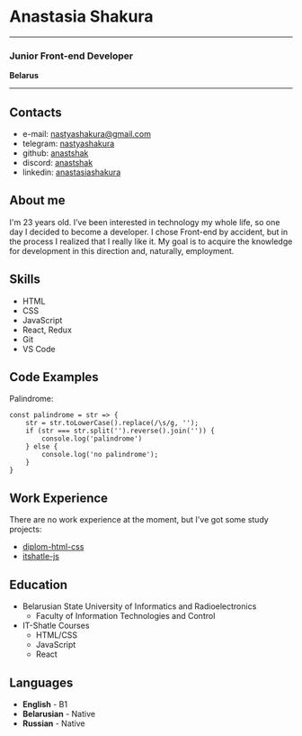 # Anastasia Shakura

***

### Junior Front-end Developer
**Belarus** 

***

## Contacts
- e-mail: [nastyashakura@gmail.com](nastyashakura@gmail.com)
- telegram: [nastyashakura](https://t.me/@nastyashakura)
- github: [anastshak](https://github.com/anastshak)
- discord: [anastshak](https://discord.com/anastshak)
- linkedin: [anastasiashakura](https://www.linkedin.com/in/anastasiashakura/)

## About me
I'm 23 years old. I’ve been interested in technology my whole life, so one day I decided to become a developer. I chose Front-end by accident, but in the process I realized that I really like it. My goal is to acquire the knowledge for development in this direction and, naturally, employment.

## Skills
- HTML
- CSS
- JavaScript
- React, Redux
- Git
- VS Code

## Code Examples
Palindrome:
```
const palindrome = str => {
    str = str.toLowerCase().replace(/\s/g, '');
    if (str === str.split('').reverse().join('')) {
        console.log('palindrome')
    } else {
        console.log('no palindrome');
    }
}
```

## Work Experience
There are no work experience at the moment, but I've got some study projects:
- [diplom-html-css](https://github.com/anastshak/diplom-html-css)
- [itshatle-js](https://github.com/anastshak/itshatle-js)

## Education
- Belarusian State University of Informatics and Radioelectronics
    - Faculty of Information Technologies and Control
- IT-Shatle Courses
    - HTML/CSS
    - JavaScript
    - React

## Languages
- **English** - B1
- **Belarusian** - Native
- **Russian** - Native